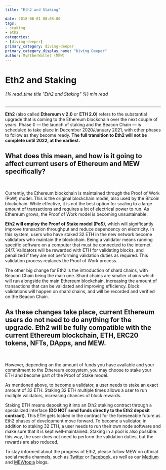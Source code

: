 ```yaml
---
title: "Eth2 and Staking"

date: 2018-06-01 00:08:00
tags:
- staking
- eth2
categories:
- [diving-deeper]
primary_category: diving-deeper
primary_category_display_name: "Diving Deeper"
author: MyEtherWallet (MEW)
---
```


# **Eth2 and Staking**

###### {% read_time title "Eth2 and Staking" %} min read

* * *

**Eth2** (also called **Ethereum v 2.0** or **ETH 2.0**) refers to the substantial upgrade that is coming to the Ethereum blockchain over the next couple of years. Phase 0 — the launch of staking and the Beacon Chain — is scheduled to take place in December 2020/January 2021, with other phases to follow as they become ready. **The full transition to Eth2 will not be complete until 2022, at the earliest.**

## **What does this mean, and how is it going to affect current users of Ethereum and MEW specifically?**

<br>

Currently, the Ethereum blockchain is maintained through the Proof of Work (PoW) model. This is the original blockchain model, also used by the Bitcoin blockchain. While effective, it is not the best option for scaling to a large amount of transactions and requires a lot of electrical power to run. As Ethereum grows, the Proof of Work model is becoming unsustainable.

**Eth2 will employ the Proof of Stake model (PoS)**, which will significantly improve transaction throughput and reduce dependency on electricity. In this system, users who have staked 32 ETH in the new network become validators who maintain the blockchain. Being a validator means running specific software on a computer that must be connected to the internet 24/7. Validators will be rewarded with ETH for validating blocks, and penalized if they are not performing validation duties as required. This validation process replaces the Proof of Work process.

The other big change for Eth2 is the introduction of shard chains, with Beacon Chain being the main one. Shard chains are smaller chains which will run alongside the main Ethereum blockchain, increasing the amount of transactions that can be validated and improving efficiency. Block validations will happen on shard chains, and will be recorded and verified on the Beacon Chain.

## **As these changes take place, current Ethereum users do not need to do anything for the upgrade. Eth2 will be fully compatible with the current Ethereum blockchain, ETH, ERC20 tokens, NFTs, DApps, and MEW.**

<br>

However, depending on the amount of funds you have available and your commitment to the Ethereum ecosystem, you may choose to stake your ETH and become part of the Proof of Stake model.

As mentioned above, to become a validator, a user needs to stake an exact amount of 32 ETH. Staking 32 ETH multiple times allows a user to run multiple validators, increasing chances of block rewards. 

Staking ETH means depositing it into an Eth2 staking contract through a specialized interface **(DO NOT send funds directly to the Eth2 deposit contract)**. This ETH gets locked in the contract for the foreseeable future as Eth2 phases of development move forward. To become a validator, in addition to staking 32 ETH, a user needs to run their own node software and make sure that it is kept well-maintained. Staking in a pool is also possible: this way, the user does not need to perform the validation duties, but the rewards are also reduced.

To stay informed about the progress of Eth2, please follow MEW on official social media channels, such as [Twitter][mewt] or [Facebook][mewf], as well as our [Medium][mewme] and [MEWtopia][mewb] blogs.

[mewt]: https://twitter.com/myetherwallet

[mewf]: https://www.facebook.com/MyEtherWallet/

[mewme]: https://medium.com/@myetherwallet

[mewb]: https://www.mewtopia.com/
